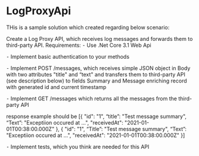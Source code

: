 # LogProxyApi
THis is a sample solution which created regarding below scenario:

Create a Log Proxy API, which receives log messages and forwards them to third-party API.
Requirements:
⁃ Use .Net Core 3.1 Web Api

⁃ Implement basic authentication to your methods

⁃ Implement POST /messages, which receives simple JSON object in Body with two attributes "title" and “text" and transfers them to third-party API (see description below) to
fields Summary and Message enriching record with generated id and current timestamp

⁃ Implement GET /messages which returns all the messages from the third-party API

response example should be
[{
"id": "1",
“title”: "Test message summary",
“Text”: "Exceptiion occured at ...",
"receivedAt": "2021-01-01T00:38:00.000Z"
},
{
"id": "1",
“Title”: "Test message summary",
“Text”: "Exceptiion occured at ...",
"receivedAt": "2021-01-01T00:38:00.000Z"
}]

⁃ Implement tests, which you think are needed for this API
